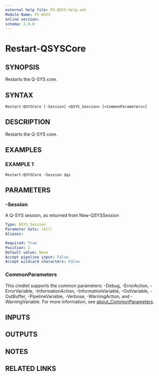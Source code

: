 ```yaml
---
external help file: PS-QSYS-help.xml
Module Name: PS-QSYS
online version:
schema: 2.0.0
---
```


# Restart-QSYSCore

## SYNOPSIS
Restarts the Q-SYS core.

## SYNTAX

```
Restart-QSYSCore [-Session] <QSYS_Session> [<CommonParameters>]
```

## DESCRIPTION
Restarts the Q-SYS core.

## EXAMPLES

### EXAMPLE 1
```
Restart-QSYSCore -Session $qs
```

## PARAMETERS

### -Session
A Q-SYS session, as returned from New-QSYSSession

```yaml
Type: QSYS_Session
Parameter Sets: (All)
Aliases:

Required: True
Position: 1
Default value: None
Accept pipeline input: False
Accept wildcard characters: False
```

### CommonParameters
This cmdlet supports the common parameters: -Debug, -ErrorAction, -ErrorVariable, -InformationAction, -InformationVariable, -OutVariable, -OutBuffer, -PipelineVariable, -Verbose, -WarningAction, and -WarningVariable. For more information, see [about_CommonParameters](http://go.microsoft.com/fwlink/?LinkID=113216).

## INPUTS

## OUTPUTS

## NOTES

## RELATED LINKS
